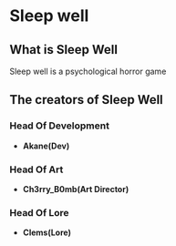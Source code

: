 # **Sleep well**
## **What is Sleep Well**
Sleep well is a psychological horror game
## **The creators of Sleep Well**
### **Head Of Development**
- **Akane(Dev)**
### **Head Of Art**
- **Ch3rry_B0mb(Art Director)**
### **Head Of Lore**
- **Clems(Lore)**
